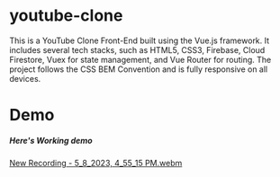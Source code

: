 # youtube-clone


This is a YouTube Clone Front-End built using the Vue.js framework. It includes several tech stacks, such as HTML5, CSS3, Firebase, Cloud Firestore, Vuex for state management, and Vue Router for routing. The project follows the CSS BEM Convention and is fully responsive on all devices.

# Demo

##### Here's Working demo
[New Recording - 5_8_2023, 4_55_15 PM.webm](https://user-images.githubusercontent.com/97788837/236807757-6f314f53-071c-4d97-b6b3-754cdcdd6314.webm)
